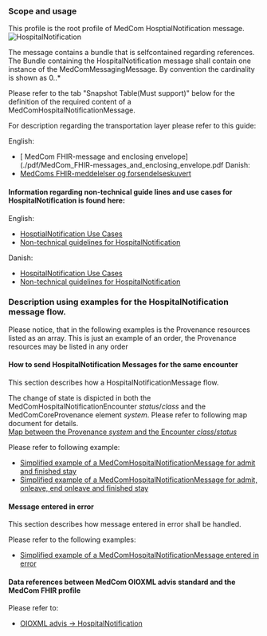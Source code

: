 ### Scope and usage 
This profile is the root profile of MedCom HosptialNotification message. 
<img alt="HospitalNotification" src="./hospitalnotification/HospitalNotification.png" style="float:none; display:block; margin-left:auto; margin-right:auto;" />

The message contains a bundle that is selfcontained regarding references. 
The Bundle containing the HospitalNotification message shall contain one instance of the MedComMessagingMessage. By convention the cardinality is shown as 0..*

Please refer to the tab "Snapshot Table(Must support)" below for the definition of the required content of a MedComHospitalNotificationMessage.  


For description regarding the transportation layer please refer to this guide:  
   
English:
* [ MedCom FHIR-message and enclosing envelope](./pdf/MedCom_FHIR-messages_and_enclosing_envelope.pdf
Danish:
* [ MedComs FHIR-meddelelser og forsendelseskuvert](./pdf/MedComs_FHIR-meddelelser_og_forsendelseskuvert.pdf)

#### Information regarding non-technical guide lines and use cases for HospitalNotification is found here:

English:
* [HosptialNotification Use Cases](./hospitalnotification/pdf/Use%20cases_Hospital%20Notification_eng.pdf)
* [Non-technical guidelines for HospitalNotification](./hospitalnotification/pdf/FHIR_Hospital_Notification.pdf)

Danish:
* [HospitalNotification Use Cases](./hospitalnotification/pdf/Use_cases_advis_om_sygehusophold.pdf)
* [Non-technical guidelines for HospitalNotification](./hospitalnotification/pdf/FHIR_advis_om_sygehusophold.pdf)

### Description using examples for the HospitalNotification message flow.
Please notice, that in the following examples is the Provenance resources listed as an array. This is just an example of an order, the Provenance resources may be listed in any order 

#### How to send HospitalNotification Messages for the same encounter
This section describes how a HospitalNotificationMessage flow.


The change of state is dispicted in both the MedComHospitalNotificationEncounter *status*/*class* and the MedComCoreProvenance element *system*.
Please refer to following map document for details.  
[Map between the Provenance *system* and the Encounter *class*/*status* ](./hospitalnotification/pdf/Overview_advis_codes_HL7_FHIR.pdf)


Please refer to following example:  

* [Simplified example of a MedComHospitalNotificationMessage for admit and finished stay ](./hospitalnotification/HospitalNotificationAdmitFinishedExample.png)
* [Simplified example of a MedComHospitalNotificationMessage for admit, onleave, end onleave and finished stay ](./hospitalnotification/HospitalNotificationAdmitOnleaveFinishedExample.png)

#### Message entered in error    
This section describes how message entered in error shall be handled.

Please refer to the following examples:  
* [Simplified example of a MedComHospitalNotificationMessage entered in error ](./hospitalnotification/HospitalNotificationEnteredInErrorExample.png)

#### Data references between MedCom OIOXML advis standard and the MedCom FHIR profile
Please refer to:  
* [OIOXML advis -> HospitalNotification ](./hospitalnotification/oioxmlReferencesHospitalNotificaion.png)


